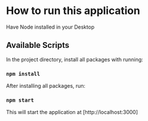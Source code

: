 # How to run this application

Have Node installed in your Desktop

## Available Scripts

In the project directory, install all packages with running:

### `npm install`

After installing all packages, run:

### `npm start`

This will start the application at [http://localhost:3000]
